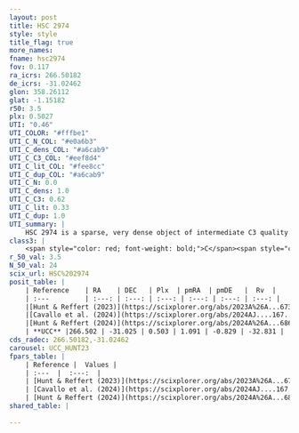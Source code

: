 ```yaml
---
layout: post
title: HSC 2974
style: style
title_flag: true
more_names: 
fname: hsc2974
fov: 0.117
ra_icrs: 266.50182
de_icrs: -31.02462
glon: 358.26112
glat: -1.15182
r50: 3.5
plx: 0.5027
UTI: "0.46"
UTI_COLOR: "#fffbe1"
UTI_C_N_COL: "#e0a6b3"
UTI_C_dens_COL: "#a6cab9"
UTI_C_C3_COL: "#eef8d4"
UTI_C_lit_COL: "#fee8cc"
UTI_C_dup_COL: "#a6cab9"
UTI_C_N: 0.0
UTI_C_dens: 1.0
UTI_C_C3: 0.62
UTI_C_lit: 0.33
UTI_C_dup: 1.0
UTI_summary: |
    HSC 2974 is a sparse, very dense object of intermediate C3 quality. It was recently reported in the literature.<br><br><span style="color: #99180f; font-weight: bold;">Warning: </span>contains less than 25 stars with <i>P>0.5</i> estimated.
class3: |
    <span style="color: red; font-weight: bold;">C</span><span style="color: green; font-weight: bold;">A</span>
r_50_val: 3.5
N_50_val: 24
scix_url: HSC%202974
posit_table: |
    | Reference    | RA    | DEC   | Plx  | pmRA  | pmDE   |  Rv  |
    | :---         | :---: | :---: | :---: | :---: | :---: | :---: |
    |[Hunt & Reffert (2023)](https://scixplorer.org/abs/2023A%26A...673A.114H) | 266.5 | -31.028 | 0.515 | 1.121 | -0.83 | -- |
    |[Cavallo et al. (2024)](https://scixplorer.org/abs/2024AJ....167...12C) | 266.501 | -31.016 | 0.514 | -- | -- | -- |
    |[Hunt & Reffert (2024)](https://scixplorer.org/abs/2024A%26A...686A..42H) | 266.5 | -31.028 | 0.515 | 1.121 | -0.83 | -- |
    | **UCC** |266.502 | -31.025 | 0.503 | 1.091 | -0.829 | -32.831 | 
cds_radec: 266.50182,-31.02462
carousel: UCC_HUNT23
fpars_table: |
    | Reference |  Values |
    | :---  |  :---:  |
    | [Hunt & Reffert (2023)](https://scixplorer.org/abs/2023A%26A...673A.114H) | `AV50=3.028, diffAV50=2.222, MOD50=11.339, logAge50=7.8` |
    | [Cavallo et al. (2024)](https://scixplorer.org/abs/2024AJ....167...12C) | `AV50=3.45, dMod50=10.73, logAge50=7.18, [Fe/H]50=-0.46` |
    | [Hunt & Reffert (2024)](https://scixplorer.org/abs/2024A%26A...686A..42H) | `MassJ=408.897` |
shared_table: |
    
---
```

